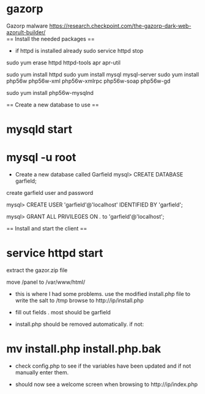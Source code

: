 # gazorp
Gazorp malware
https://research.checkpoint.com/the-gazorp-dark-web-azorult-builder/
<br>
== Install the needed packages ==
- if httpd is installed already
sudo service httpd stop

sudo yum erase httpd httpd-tools apr apr-util



sudo yum install httpd
sudo yum install mysql mysql-server
sudo yum install php56w php56w-xml php56w-xmlrpc php56w-soap php56w-gd

sudo yum install php56w-mysqlnd

== Create a new database to use == 

# mysqld start


# mysql -u root

- Create a new database called Garfield
mysql> CREATE DATABASE garfield;

create garfield user and password


mysql> CREATE USER 'garfield'@'localhost' IDENTIFIED BY 'garfield';

mysql> GRANT ALL PRIVILEGES ON *.* to 'garfield'@'localhost';

== Install and start the client ==
# service httpd start


extract the gazor.zip file

move /panel to /var/www/html/

- this is where I had some problems. use the modified install.php file to write the salt to /tmp
browse to http://ip/install.php

- fill out fields
. most should be garfield

- install.php should be removed automatically. if not:
# mv install.php install.php.bak



- check config.php to see if the variables have been updated and if not manually enter them.

- should now see a welcome screen when browsing to http://ip/index.php

